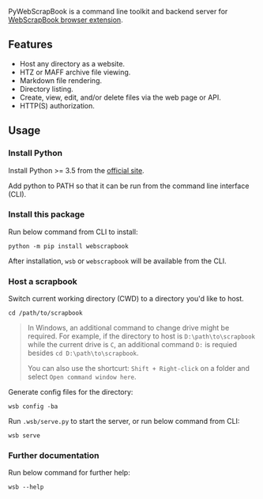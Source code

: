 PyWebScrapBook is a command line toolkit and backend server for
[WebScrapBook browser extension](https://github.com/danny0838/webscrapbook).

## Features
* Host any directory as a website.
* HTZ or MAFF archive file viewing.
* Markdown file rendering.
* Directory listing.
* Create, view, edit, and/or delete files  via the web page or API.
* HTTP(S) authorization.

## Usage

### Install Python

Install Python >= 3.5 from the [official site](https://www.python.org).

Add python to PATH so that it can be run from the command line interface (CLI).

### Install this package

Run below command from CLI to install:

    python -m pip install webscrapbook

After installation, `wsb` or `webscrapbook` will be available from the CLI.

### Host a scrapbook

Switch current working directory (CWD) to a directory you'd like to host.

    cd /path/to/scrapbook

> In Windows, an additional command to change drive might be required. For example, if the directory to host is `D:\path\to\scrapbook` while the current drive is `C`, an additional command `D:` is requied besides `cd D:\path\to\scrapbook`.
>
> You can also use the shortcurt: `Shift + Right-click` on a folder and select `Open command window here`.

Generate config files for the directory:

    wsb config -ba

Run `.wsb/serve.py` to start the server, or run below command from CLI:

    wsb serve

### Further documentation

Run below command for further help:

    wsb --help
